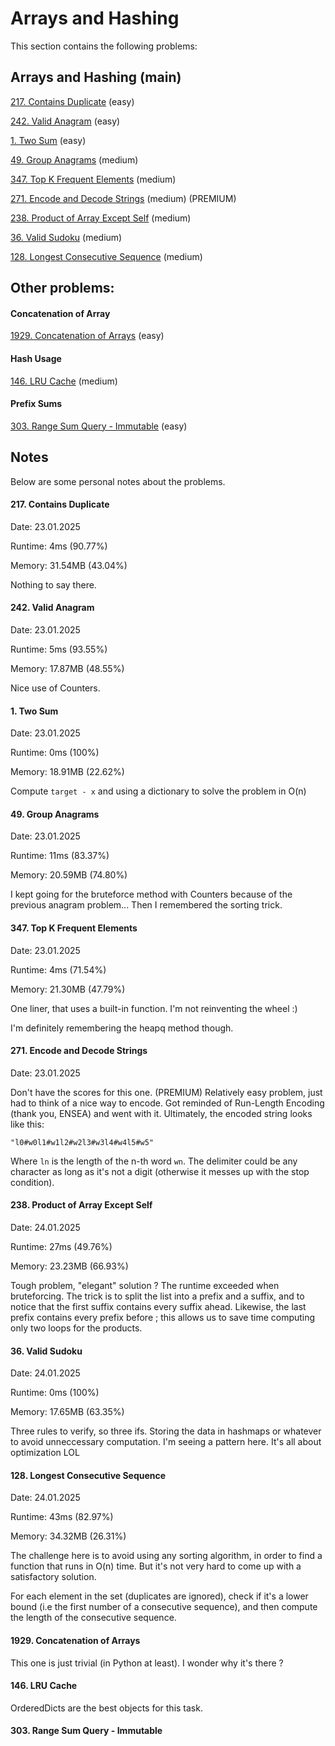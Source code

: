 # Arrays and Hashing

This section contains the following problems:

## Arrays and Hashing (main)

[217. Contains Duplicate](https://leetcode.com/problems/contains-duplicate/) (easy)

[242. Valid Anagram](https://leetcode.com/problems/valid-anagram/) (easy)

[1. Two Sum](https://leetcode.com/problems/two-sum/) (easy)

[49. Group Anagrams](https://leetcode.com/problems/group-anagrams/) (medium)

[347. Top K Frequent Elements](https://leetcode.com/problems/top-k-frequent-elements/) (medium)

[271. Encode and Decode Strings](https://leetcode.com/problems/encode-and-decode-strings/) (medium) (PREMIUM)

[238. Product of Array Except Self](https://leetcode.com/problems/product-of-array-except-self/) (medium)

[36. Valid Sudoku](https://leetcode.com/problems/valid-sudoku/) (medium)

[128. Longest Consecutive Sequence](https://leetcode.com/problems/longest-consecutive-sequence/) (medium)

## Other problems: 

#### Concatenation of Array

[1929. Concatenation of Arrays](https://leetcode.com/problems/concatenation-of-array/) (easy)

#### Hash Usage

[146. LRU Cache](https://leetcode.com/problems/lru-cache/) (medium)

#### Prefix Sums

[303. Range Sum Query - Immutable](https://leetcode.com/problems/range-sum-query-immutable/) (easy)


## Notes

Below are some personal notes about the problems.

#### 217. Contains Duplicate

Date: 23.01.2025

Runtime: 4ms (90.77%)

Memory: 31.54MB (43.04%)

Nothing to say there.

#### 242. Valid Anagram

Date: 23.01.2025

Runtime: 5ms (93.55%)

Memory: 17.87MB (48.55%)

Nice use of Counters.

#### 1. Two Sum

Date: 23.01.2025

Runtime: 0ms (100%) 

Memory: 18.91MB (22.62%)

Compute `target - x` and using a dictionary to solve the problem in O(n)

#### 49. Group Anagrams

Date: 23.01.2025

Runtime: 11ms (83.37%) 

Memory: 20.59MB (74.80%)

I kept going for the bruteforce method with Counters because of the previous anagram problem... Then I remembered the sorting trick. 

#### 347. Top K Frequent Elements

Date: 23.01.2025

Runtime: 4ms (71.54%)

Memory: 21.30MB (47.79%)

One liner, that uses a built-in function. I'm not reinventing the wheel :\)

I'm definitely remembering the heapq method though. 

#### 271. Encode and Decode Strings

Date: 23.01.2025

Don't have the scores for this one. (PREMIUM)
Relatively easy problem, just had to think of a nice way to encode. Got reminded of Run-Length Encoding (thank you, ENSEA) and went with it. Ultimately, the encoded string looks like this: 

`"l0#w0l1#w1l2#w2l3#w3l4#w4l5#w5"`

Where `ln` is the length of the n-th word `wn`. The delimiter could be any character as long as it's not a digit (otherwise it messes up with the stop condition).

#### 238. Product of Array Except Self

Date: 24.01.2025

Runtime: 27ms (49.76%)

Memory: 23.23MB (66.93%)

Tough problem, "elegant" solution ? The runtime exceeded when bruteforcing. The trick is to split the list into a prefix and a suffix, and to notice that the first suffix contains every suffix ahead. Likewise, the last prefix contains every prefix before ; this allows us to save time computing only two loops for the products.

#### 36. Valid Sudoku

Date: 24.01.2025

Runtime: 0ms (100%)

Memory: 17.65MB (63.35%)

Three rules to verify, so three ifs. Storing the data in hashmaps or whatever to avoid unneccessary computation. I'm seeing a pattern here. It's all about optimization LOL

#### 128. Longest Consecutive Sequence

Date: 24.01.2025

Runtime: 43ms (82.97%)

Memory: 34.32MB (26.31%)

The challenge here is to avoid using any sorting algorithm, in order to find a function that runs in O(n) time. But it's not very hard to come up with a satisfactory solution.

For each element in the set (duplicates are ignored), check if it's a lower bound (i.e the first number of a consecutive sequence), and then compute the length of the consecutive sequence. 

#### 1929. Concatenation of Arrays

This one is just trivial (in Python at least). I wonder why it's there ?

#### 146. LRU Cache

OrderedDicts are the best objects for this task. 

#### 303. Range Sum Query - Immutable